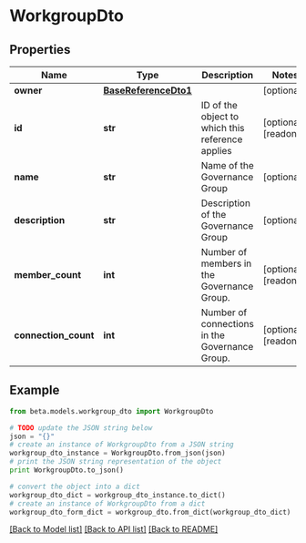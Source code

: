 # WorkgroupDto


## Properties
Name | Type | Description | Notes
------------ | ------------- | ------------- | -------------
**owner** | [**BaseReferenceDto1**](BaseReferenceDto1.md) |  | [optional] 
**id** | **str** | ID of the object to which this reference applies | [optional] [readonly] 
**name** | **str** | Name of the Governance Group | [optional] 
**description** | **str** | Description of the Governance Group | [optional] 
**member_count** | **int** | Number of members in the Governance Group. | [optional] [readonly] 
**connection_count** | **int** | Number of connections in the Governance Group. | [optional] [readonly] 

## Example

```python
from beta.models.workgroup_dto import WorkgroupDto

# TODO update the JSON string below
json = "{}"
# create an instance of WorkgroupDto from a JSON string
workgroup_dto_instance = WorkgroupDto.from_json(json)
# print the JSON string representation of the object
print WorkgroupDto.to_json()

# convert the object into a dict
workgroup_dto_dict = workgroup_dto_instance.to_dict()
# create an instance of WorkgroupDto from a dict
workgroup_dto_form_dict = workgroup_dto.from_dict(workgroup_dto_dict)
```
[[Back to Model list]](../README.md#documentation-for-models) [[Back to API list]](../README.md#documentation-for-api-endpoints) [[Back to README]](../README.md)


